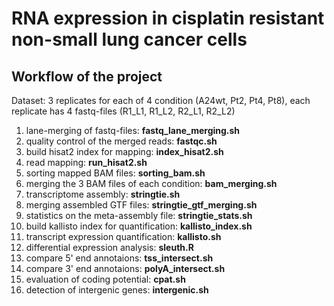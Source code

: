 # RNA expression in cisplatin resistant non-small lung cancer cells

## Workflow of the project

Dataset: 3 replicates for each of 4 condition (A24wt, Pt2, Pt4, Pt8), each replicate has 4 fastq-files (R1_L1, R1_L2, R2_L1, R2_L2) 

1. lane-merging of fastq-files: **fastq_lane_merging.sh**
2. quality control of the merged reads: **fastqc.sh**
3. build hisat2 index for mapping: **index_hisat2.sh** 
4. read mapping: **run_hisat2.sh**
5. sorting mapped BAM files: **sorting_bam.sh**
6. merging the 3 BAM files of each condition: **bam_merging.sh**
7. transcriptome assembly: **stringtie.sh**
8. merging assembled GTF files: **stringtie_gtf_merging.sh**
9. statistics on the meta-assembly file: **stringtie_stats.sh**
10. build kallisto index for quantification: **kallisto_index.sh**
11. transcript expression quantification: **kallisto.sh**
12. differential expression analysis: **sleuth.R**
13. compare 5' end annotaions: **tss_intersect.sh** 
14. compare 3' end annotaions: **polyA_intersect.sh** 
15. evaluation of coding potential: **cpat.sh**
16. detection of intergenic genes: **intergenic.sh**
